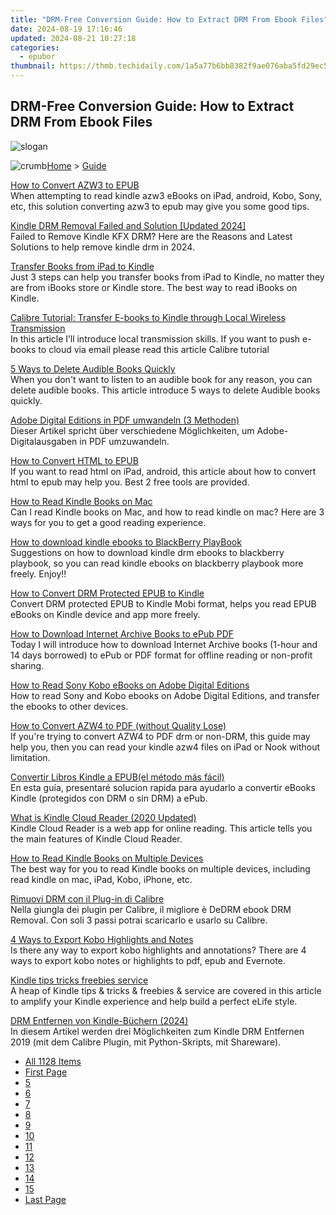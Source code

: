 ```yaml
---
title: "DRM-Free Conversion Guide: How to Extract DRM From Ebook Files"
date: 2024-08-19 17:16:46
updated: 2024-08-21 10:27:18
categories:
  - epubor
thumbnail: https://thmb.techidaily.com/1a5a77b6bb8382f9ae076aba5fd29ec526a7185503287d136a96a308fa63833f.jpg
---
```


## DRM-Free Conversion Guide: How to Extract DRM From Ebook Files

![slogan](http://www.epubor.com/images/guide-banner-word.png)

![crumb](http://www.epubor.com/images/ol_home.png)[Home](https://tools.techidaily.com/epubor/products/) \> [Guide](https://tools.techidaily.com/epubor/products/)

[How to Convert AZW3 to EPUB](https://tools.techidaily.com/epubor/products/)  
 When attempting to read kindle azw3 eBooks on iPad, android, Kobo, Sony, etc, this solution converting azw3 to epub may give you some good tips.

[Kindle DRM Removal Failed and Solution \[Updated 2024\]](https://tools.techidaily.com/epubor/products/)  
 Failed to Remove Kindle KFX DRM? Here are the Reasons and Latest Solutions to help remove kindle drm in 2024.

[Transfer Books from iPad to Kindle](https://tools.techidaily.com/epubor/transfer/)  
 Just 3 steps can help you transfer books from iPad to Kindle, no matter they are from iBooks store or Kindle store. The best way to read iBooks on Kindle.

[Calibre Tutorial: Transfer E-books to Kindle through Local Wireless Transmission](https://tools.techidaily.com/epubor/transfer/)  
 In this article I’ll introduce local transmission skills. If you want to push e-books to cloud via email please read this article Calibre tutorial

[5 Ways to Delete Audible Books Quickly](https://tools.techidaily.com/epubor/products/)  
 When you don't want to listen to an audible book for any reason, you can delete audible books. This article introduce 5 ways to delete Audible books quickly.

[Adobe Digital Editions in PDF umwandeln (3 Methoden)](http://www.epubor.com/adobe-digital-editions-in-pdf-umwandeln.html)  
 Dieser Artikel spricht über verschiedene Möglichkeiten, um Adobe-Digitalausgaben in PDF umzuwandeln. 

[How to Convert HTML to EPUB](https://tools.techidaily.com/epubor/products/)  
 If you want to read html on iPad, android, this article about how to convert html to epub may help you. Best 2 free tools are provided.

[How to Read Kindle Books on Mac](https://tools.techidaily.com/epubor/products/)  
 Can I read Kindle books on Mac, and how to read kindle on mac? Here are 3 ways for you to get a good reading experience.

[How to download kindle ebooks to BlackBerry PlayBook](https://tools.techidaily.com/epubor/products/)  
 Suggestions on how to download kindle drm ebooks to blackberry playbook, so you can read kindle ebooks on blackberry playbook more freely. Enjoy!!

[How to Convert DRM Protected EPUB to Kindle](https://tools.techidaily.com/epubor/products/)  
 Convert DRM protected EPUB to Kindle Mobi format, helps you read EPUB eBooks on Kindle device and app more freely.

[How to Download Internet Archive Books to ePub PDF](https://tools.techidaily.com/epubor/products/)  
 Today I will introduce how to download Internet Archive books (1-hour and 14 days borrowed) to ePub or PDF format for offline reading or non-profit sharing.

[How to Read Sony Kobo eBooks on Adobe Digital Editions](https://tools.techidaily.com/epubor/products/)  
 How to read Sony and Kobo ebooks on Adobe Digital Editions, and transfer the ebooks to other devices.

[How to Convert AZW4 to PDF (without Quality Lose)](http://www.epubor.com/how-to-convert-azw4-to-pdf.html)  
 If you're trying to convert AZW4 to PDF drm or non-DRM, this guide may help you, then you can read your kindle azw4 files on iPad or Nook without limitation.

[Convertir Libros Kindle a EPUB(el método más fácil)](http://www.epubor.com/2-mtodos-para-convertir-libros-kindle-a-epub.html)  
 En esta guía, presentaré solucion rapida para ayudarlo a convertir eBooks Kindle (protegidos con DRM o sin DRM) a ePub.

[What is Kindle Cloud Reader (2020 Updated)](http://www.epubor.com/what-is-kindle-cloud-reader.html)  
 Kindle Cloud Reader is a web app for online reading. This article tells you the main features of Kindle Cloud Reader.

[How to Read Kindle Books on Multiple Devices](https://tools.techidaily.com/epubor/products/)  
 The best way for you to read Kindle books on multiple devices, including read kindle on mac, iPad, Kobo, iPhone, etc.

[Rimuovi DRM con il Plug-in di Calibre](https://tools.techidaily.com/epubor/products/)  
 Nella giungla dei plugin per Calibre, il migliore è DeDRM ebook DRM Removal. Con soli 3 passi potrai scaricarlo e usarlo su Calibre.

[4 Ways to Export Kobo Highlights and Notes](https://tools.techidaily.com/epubor/products/)  
 Is there any way to export kobo highlights and annotations? There are 4 ways to export kobo notes or highlights to pdf, epub and Evernote.

[Kindle tips tricks freebies service](https://tools.techidaily.com/epubor/products/)  
 A heap of Kindle tips & tricks & freebies & service are covered in this article to amplify your Kindle experience and help build a perfect eLife style.

[DRM Entfernen von Kindle-Büchern (2024)](http://www.epubor.com/entfernen-sie-drm-von-kindle-buecher.html)  
 In diesem Artikel werden drei Möglichkeiten zum Kindle DRM Entfernen 2019 (mit dem Calibre Plugin, mit Python-Skripts, mit Shareware).

* [All 1128 Items](https://tools.techidaily.com/epubor/products/)
* [First Page](https://tools.techidaily.com/epubor/products/)
* [5](https://tools.techidaily.com/epubor/products/)
* [6](https://tools.techidaily.com/epubor/products/)
* [7](https://tools.techidaily.com/epubor/products/)
* [8](https://tools.techidaily.com/epubor/products/)
* [9](https://tools.techidaily.com/epubor/products/)
* [10](https://tools.techidaily.com/epubor/products/)
* [11](https://tools.techidaily.com/epubor/products/)
* [12](https://tools.techidaily.com/epubor/products/)
* [13](https://tools.techidaily.com/epubor/products/)
* [14](https://tools.techidaily.com/epubor/products/)
* [15](https://tools.techidaily.com/epubor/products/)
* [Last Page](https://tools.techidaily.com/epubor/products/)

<ins class="adsbygoogle"
     style="display:block"
     data-ad-format="autorelaxed"
     data-ad-client="ca-pub-7571918770474297"
     data-ad-slot="1223367746"></ins>



<ins class="adsbygoogle"
     style="display:block"
     data-ad-client="ca-pub-7571918770474297"
     data-ad-slot="8358498916"
     data-ad-format="auto"
     data-full-width-responsive="true"></ins>
